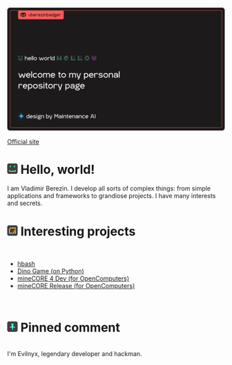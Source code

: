 [![VBerezin Main Banner](./assets/vb-banner-reborn.png)](https://vberezinbadger.github.io/)

[Official site](https://vberezinbadger.github.io/)

# [![Hello](./assets/icons/hello.png)](https://vk.com/star_butterfly_original) Hello, world!

I am Vladimir Berezin. I develop all sorts of complex things: from simple applications and frameworks to grandiose projects. I have many interests and secrets.

# [![Projects](./assets/icons/projects.png)](https://vk.com/star_butterfly_original) Interesting projects

<br>

<!-- BLOG-POST-LIST:START -->
- [hbash](https://github.com/hentai-team/hbash)
- [Dino Game (on Python)](https://github.com/vberezinbadger/Chrome-Dino-Python)
- [mineCORE 4 Dev (for OpenComputers)](https://github.com/minesys/mineCORE-4)
- [mineCORE Release (for OpenComputers)](https://github.com/minesys/mineCORE)
<!-- BLOG-POST-LIST:END -->

<br>

# [![Pinned](./assets/icons/pinned.png)](https://vk.com/star_butterfly_original) Pinned comment

<br>
I'm Evilnyx, legendary developer and hackman.
<br>
